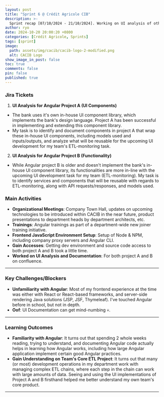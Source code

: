 ```yaml
---
layout: post
title: "Sprint 6 @ Crédit Agricole CIB"
description: >-
  Sprint recap [07/10/2024 - 21/10/2024]. Working on UI analysis of other Angular projects in the bank, in preparation for UI development.
author: ryo
date: 2024-10-20 20:00:20 +0800
categories: [Crédit Agricole, Sprints]
tags: [sprint]
image:
  path: assets/img/cacib/cacib-logo-2-modified.png
  alt: CACIB Logo
show_image_in_post: false
toc: true
comments: false
pin: false
published: true
---
```


### Jira Tickets

1. **UI Analysis for Angular Project A (UI Components)**
  - The bank uses it's own in-house UI component library, which implements the bank's design language. Project A has been successful in implementing and extending this component library.
  - My task is to identify and document components in project A that wrap these in-house UI components, including models used and inputs/outputs, and analyze what will be reusable for the upcoming UI development for my team's ETL-monitoring task.

2. **UI Analysis for Angular Project B (Functionality)**
  - While Angular project B is older and doesn't implement the bank's in-house UI component library, its functionalities are more in-line with the upcoming UI development task for my team (ETL-monitoring).
  My task is to identify services and components that will be reusable with regards to ETL-monitoring, along with API requests/responses, and models used.

### Main Activities

- **Organizational Meetings**: Company Town Hall, updates on upcoming technologies to be introduced within CACIB in the near future, product presentations to department heads by department architects, etc.
- **Trainings**: Angular trainings as part of a department-wide new joiner training initiative.
- **Frontend JavaScript Environment Setup**: Setup of Node & NPM, including company proxy servers and Angular CLI.
- **Gain Accesses**: Getting dev environment and source code access to both project A and B took a little time.
- **Worked on UI Analysis and Documentation**: For both project A and B on confluence.

---

### Key Challenges/Blockers

- **Unfamiliarity with Angular**: Most of my frontend experience at the time was either with React or React-based frameworks, and server-side rendering Java solutions (JSP, JSF, Thymeleaf). I've touched Angular before in school, but not in depth.
- **Oof**: UI Documentation can get mind-numbing :skull:.

---

### Learning Outcomes

- **Familiarity with Angular**: It turns out that spending 2 whole weeks reading, trying to understand, and documenting Angular code actually helps in learning how Angular works, including how large Angular application implement certain good Angular practices. 
- **Gain Understanding on Team's Core ETL Project**: It turns out that many (or most) development operations in my department work with managing complex ETL chains, where each step in the chain can work with large amounts of data. Seeing and using the UI implementations of Project A and B firsthand helped me better understand my own team's core product.

---
